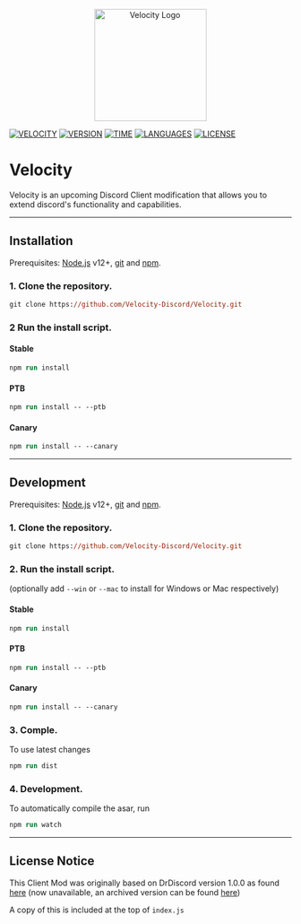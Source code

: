 <p align="center">
  <img width="200" src="https://velocity-discord.netlify.app/assets/icon.png" alt="Velocity Logo">
</p>

[![VELOCITY](https://img.shields.io/badge/Velocity-6587F4?style=for-the-badge)](https://velocity-discord.netlify.app/)
[![VERSION](https://img.shields.io/github/package-json/v/Velocity-Discord/Velocity?color=%236587F4&style=for-the-badge)](#)
[![TIME](https://wakatime.com/badge/user/00c7afe5-77ae-4122-9969-8fa677814618/project/1f74c2c2-3a21-419d-87b2-31462a60e9fc.svg?style=for-the-badge&color=6587F4)](#)
[![LANGUAGES](https://img.shields.io/github/languages/count/Velocity-Discord/Velocity?style=for-the-badge&color=6587F4)](#)
[![LICENSE](https://img.shields.io/github/license/Velocity-Discord/Velocity?color=6587F4&style=for-the-badge)](https://github.com/Velocity-Discord/Velocity/blob/main/LICENSE)

# Velocity
Velocity is an upcoming Discord Client modification that allows you to extend discord's functionality and capabilities. 

---
## Installation

Prerequisites: [Node.js](https://nodejs.org/en/) v12+, [git](https://git-scm.com/) and [npm](https://www.npmjs.com/).

### 1. Clone the repository.
```ps
git clone https://github.com/Velocity-Discord/Velocity.git
```

### 2 Run the install script.

#### Stable 
```ps
npm run install
```

#### PTB
```ps
npm run install -- --ptb
```

#### Canary
```ps
npm run install -- --canary
```

---
## Development
Prerequisites: [Node.js](https://nodejs.org/en/) v12+, [git](https://git-scm.com/) and [npm](https://www.npmjs.com/).

### 1. Clone the repository.
```ps
git clone https://github.com/Velocity-Discord/Velocity.git
```

### 2. Run the install script.
(optionally add `--win` or `--mac` to install for Windows or Mac respectively)

#### Stable 
```ps
npm run install
```

#### PTB
```ps
npm run install -- --ptb
```

#### Canary
```ps
npm run install -- --canary
```
### 3. Comple.
To use latest changes
```ps
npm run dist
```

### 4. Development.
To automatically compile the asar, run 
```ps
npm run watch
```


---
## License Notice
This Client Mod was originally based on DrDiscord version 1.0.0 as found [here](https://github.com/Dr-Discord/DrDiscord) (now unavailable, an archived version can be found [here](https://github.com/unknown81311/DrDiscord))

A copy of this is included at the top of `index.js`
